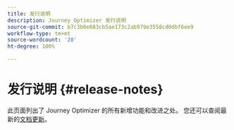 ```yaml
---
title: 发行说明
description: Journey Optimizer 发行说明
source-git-commit: b7c3b0e683cb5ae173c2ab979e3558cd0dbf6ee9
workflow-type: tm+mt
source-wordcount: '28'
ht-degree: 100%

---
```



# 发行说明 {#release-notes}

此页面列出了 Journey Optimizer 的所有新增功能和改进之处。
您还可以查阅最新的[文档更新](documentation-updates.md)。
